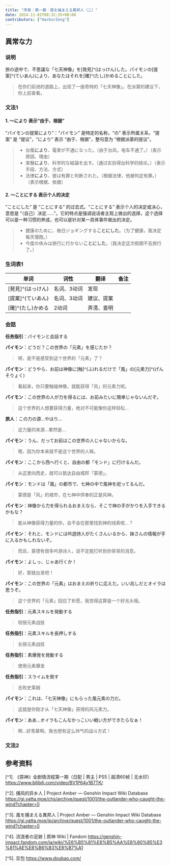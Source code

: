 ```yaml
---
title: "序章：第一幕：風を捕まえる異邦人（二）"
date: 2024-11-01T08:32:35+08:00
contributors: ["HarborZeng"]
---
```


## 異常な力

### 说明

旅の途中で、不思議な「七天神像」を[発見]^(はっけん)した。パイモンの[提案]^(ていあん)により、あなたはそれを[確]^(たし)かめることにした。

> 在你们前进的道路上，出现了一座奇特的「七天神像」。在派蒙的建议下，你上前查看。

### 文法1

#### 1. ～により 表示“由于、根据”

“パイモンの提案により”：“パイモン” 是特定的名称，“の” 表示所属关系，“提案” 是 “提议”，“により” 表示 “由于、根据”，整句意为 “根据派蒙的提议”。

> - 台風**により**、電車が不通になった。（由于台风，电车不通了。）（表示原因、理由）
> - 実験**により**、科学的な結論を出す。（通过实验得出科学的结论。）（表示手段、方法、方式）
> - 法律**により**、彼は有罪と判断された。（根据法律，他被判定有罪。）（表示根据、依据）

#### 2. ～ことにする 表示个人的决定

“ことにした” 是 “ことにする” 的过去式。“ことにする” 表示个人的决定或决心，意思是 “（自己）决定……”。它的特点是强调说话者主观上做出的选择，这个选择可以是一种习惯的养成，也可以是针对某一具体事件做出的决定。

> - 健康のために、毎日ジョギングする**ことにした**。（为了健康，我决定每天慢跑。）
> - 今度の休みは旅行に行かない**ことにした**。（我决定这次假期不去旅行了。）

### 生词表1

| 单词              | 词性        | 翻译       | 备注 |
| ----------------- | ----------- | ---------- | ---- |
| [発見]^(はっけん) | 名词、3动词 | 发现       |      |
| [提案]^(ていあん) | 名词、3动词 | 建议、提案 |      |
| [確]^(たし)かめる | 2动词       | 弄清、查明 |      |

### 会話

**任务指引**：パイモンと会話する

**パイモン**：どうだ？この世界の「元素」を感じたか？

> 呀，是不是感受到这个世界的「元素」了？

**パイモン**：どうやら、お前は神像に[触]^(ふ)れるだけで「風」の[元素力]^(げんそりょく)

> 看起来，你只要触碰神像，就能获得「风」的元素力呢。

**パイモン**：この世界の人が力を得るには、お前みたいに簡単じゃないんだぞ。

> 这个世界的人想要获得力量，绝对不可能像你这样轻松…

**旅人**：この力の源…やはり…

> 这力量的来源…果然是…

**パイモン**：うん、だってお前はこの世界の人じゃないからな。

> 嗯，因为你本来就不是这个世界的人嘛。

**パイモン**：ここから西へ行くと、自由の都「モンド」に行けるんだ。

> 从这里向西走，就可以抵达自由城邦「蒙德」。

**パイモン**：モンドは「風」の都市で、七神の中で風神を祀ってるんだ。

> 蒙德是「风」的城市，在七神中供奉的正是风神。

**パイモン**：神像から力を得られるおまえなら、そこで神の手がかりを入手できるかもな？

> 能从神像获得力量的你，会不会在那里找到神的线索呢…？

**パイモン**：それと、モンドには吟遊詩人がたくさんいるから、妹さんの情報が手に入るかもしれないぞ。

> 而且，蒙德有很多吟游诗人，说不定能打听到你哥哥的消息。

**パイモン**：よしっ、じゃあ行くか！

> 好，那就出发吧！

**パイモン**：この世界の「元素」はおまえの祈りに応えた。いい兆しだとオイラは思うぞ。

> 这个世界的「元素」回应了祈愿，我觉得这算是一个好兆头哦。

**任务指引**：元素スキルを発動する

> 轻按元素战技

**任务指引**：元素スキルを長押しする

> 长按元素战技

**任务指引**：素爆発を発動する

> 使用元素爆发

**任务指引**：スライムを倒す

> 击败史莱姆

**パイモン**：これは、「七天神像」にもらった風元素の力だ。

> 这就是你刚才从「七天神像」获得的风元素力。

**パイモン**：ああ…オイラもこんなかっこいい戦い方ができたらなぁ！

> 啊…好羡慕啊。我也想有这么帅气的战斗方式！

### 文法2

## 参考资料

[^1]. 《原神》全剧情流程第一期（日配 | 男主 | PS5 | 超清60帧 | 无水印） https://www.bilibili.com/video/BV1P64y1B7TK/

[^2]. 捕风的异乡人 | Project Amber — Genshin Impact Wiki Database https://gi.yatta.moe/chs/archive/quest/1001/the-outlander-who-caught-the-wind?chapter=0

[^3]. 風を捕まえる異邦人 | Project Amber — Genshin Impact Wiki Database https://gi.yatta.moe/jp/archive/quest/1001/the-outlander-who-caught-the-wind?chapter=0

[^4]. 流浪者の足跡 | 原神 Wiki | Fandom https://genshin-impact.fandom.com/ja/wiki/%E6%B5%81%E6%B5%AA%E8%80%85%E3%81%AE%E8%B6%B3%E8%B7%A1

[^5]. 豆包 https://www.doubao.com/
